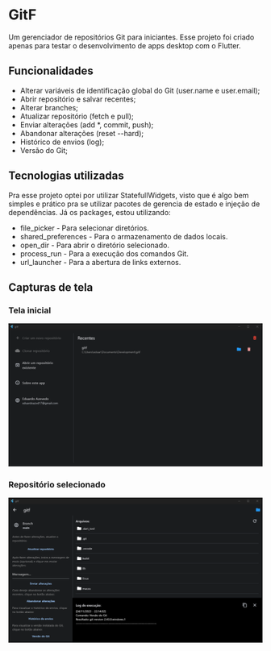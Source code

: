 # GitF

Um gerenciador de repositórios Git para iniciantes. 
Esse projeto foi criado apenas para testar o desenvolvimento de apps desktop com o Flutter.

## Funcionalidades
- Alterar variáveis de identificação global do Git (user.name e user.email);
- Abrir repositório e salvar recentes;
- Alterar branches;
- Atualizar repositório (fetch e pull);
- Enviar alterações (add *, commit, push);
- Abandonar alterações (reset --hard);
- Histórico de envios (log);
- Versão do Git;


## Tecnologias utilizadas

Pra esse projeto optei por utilizar StatefullWidgets, visto que é algo bem simples e prático pra se utilizar pacotes de gerencia de estado e injeção de dependências. Já os packages, estou utilizando: 
- file_picker - Para selecionar diretórios.
- shared_preferences - Para o armazenamento de dados locais.
- open_dir - Para abrir o diretório selecionado.
- process_run - Para a execução dos comandos Git.
- url_launcher - Para a abertura de links externos.

## Capturas de tela

### Tela inicial
<div align="center">
	<img src="./screenshots/start_page.png"/>
</div>

### Repositório selecionado
<div align="center">
    <img src="./screenshots/repository_page.png"/>
</div>
